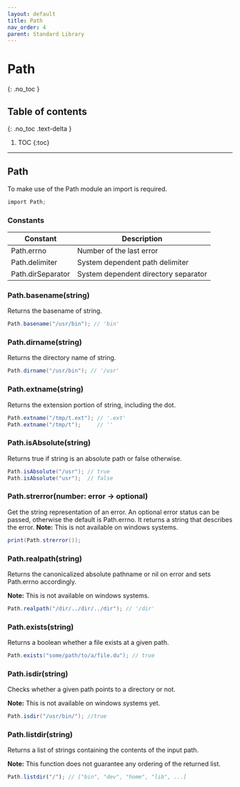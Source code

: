 ```yaml
---
layout: default
title: Path
nav_order: 4
parent: Standard Library
---
```


# Path
{: .no_toc }

## Table of contents
{: .no_toc .text-delta }

1. TOC
{:toc}

---

## Path

To make use of the Path module an import is required.

```cs
import Path;
```

### Constants

| Constant           | Description                          |
|--------------------|--------------------------------------|
| Path.errno         | Number of the last error             |
| Path.delimiter     | System dependent path delimiter      |
| Path.dirSeparator  | System dependent directory separator |

### Path.basename(string)

Returns the basename of string.

```cs
Path.basename("/usr/bin"); // 'bin'
```

### Path.dirname(string)

Returns the directory name of string.

```cs
Path.dirname("/usr/bin"); // '/usr'
```

### Path.extname(string)

Returns the extension portion of string, including the dot.

```cs
Path.extname("/tmp/t.ext"); // '.ext'
Path.extname("/tmp/t");     // ''
```

### Path.isAbsolute(string)

Returns true if string is an absolute path or false otherwise.

```cs
Path.isAbsolute("/usr"); // true
Path.isAbsolute("usr");  // false
```

### Path.strerror(number: error -> optional)
Get the string representation of an error.
An optional error status can be passed, otherwise the default is Path.errno.
It returns a string that describes the error.
**Note:** This is not available on windows systems.

```cs
print(Path.strerror());
```

### Path.realpath(string)

Returns the canonicalized absolute pathname or nil on error and sets Path.errno accordingly.

**Note:** This is not available on windows systems.

```cs
Path.realpath("/dir/../dir/../dir"); // '/dir'
```

### Path.exists(string)

Returns a boolean whether a file exists at a given path.

```cs
Path.exists("some/path/to/a/file.du"); // true
```

### Path.isdir(string)

Checks whether a given path points to a directory or not. 

**Note:** This is not available on windows systems yet.

```cs
Path.isdir("/usr/bin/"); //true
```

### Path.listdir(string)

Returns a list of strings containing the contents of the input path.

**Note:** This function does not guarantee any ordering of the returned list.

```js
Path.listdir("/"); // ["bin", "dev", "home", "lib", ...]
```
